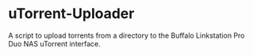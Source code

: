 uTorrent-Uploader
=================

A script to upload torrents from a directory to the Buffalo Linkstation Pro Duo NAS uTorrent interface.
